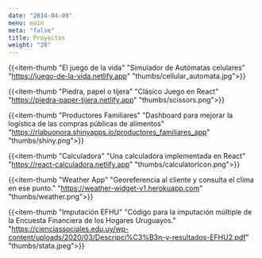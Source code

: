 ```yaml
---
date: "2014-04-09"
menu: main
meta: "false"
title: Proyectos
weight: "20"
---
```



{{<item-thumb 
      "El juego de la vida" 
      "Simulador de Autómatas celulares"
      "https://juego-de-la-vida.netlify.app" 
      "thumbs/cellular_automata.jpg">}}

{{<item-thumb 
      "Piedra, papel o tijera" 
      "Clásico Juego en React"
      "https://piedra-paper-tijera.netlify.app" 
      "thumbs/scissors.png">}}
      

{{<item-thumb 
      "Productores Familiares" 
      "Dashboard para mejorar la logística de las compras públicas de alimentos"
      "https://rlabuonora.shinyapps.io/productores_familiares_app"
      "thumbs/shiny.png">}}
      
{{<item-thumb 
      "Calculadora" 
      "Una calculadora implementada en React"
      "https://react-calculadora.netlify.app" 
      "thumbs/calculatorIcon.png">}}
      
{{<item-thumb 
      "Weather App" 
      "Georeferencia al cliente y consulta el clima en ese punto."
      "https://weather-widget-v1.herokuapp.com" 
      "thumbs/weather.png">}}
      
            
{{<item-thumb 
      "Imputación EFHU" 
      "Código para la imputación múltiple de la Encuesta Financiera de los Hogares Uruguayos."
      "https://cienciassociales.edu.uy/wp-content/uploads/2020/03/Descripci%C3%B3n-y-resultados-EFHU2.pdf" 
      "thumbs/stata.jpeg">}}
      